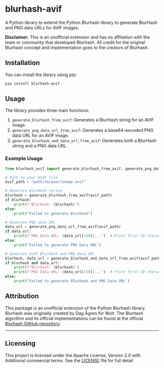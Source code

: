 
# blurhash-avif

A Python library to extend the Python Blurhash library to generate BlurHash and PNG data URLs for AVIF images.

**Disclaimer:** This is an unofficial extension and has no affiliation with the team or community that developed Blurhash. All credit for the original Blurhash concept and implementation goes to the creators of Blurhash.

## Installation

You can install the library using pip:

```markdown
pip install blurhash-avif
```

## Usage

The library provides three main functions:

1. `generate_blurhash_from_avif`: Generates a BlurHash string for an AVIF image.
2. `generate_png_data_url_from_avif`: Generates a base64-encoded PNG data URL for an AVIF image.
3. `generate_blurhash_and_data_url_from_avif`: Generates both a BlurHash string and a PNG data URL.

### Example Usage

```python
from blurhash_avif import generate_blurhash_from_avif, generate_png_data_url_from_avif, generate_blurhash_and_data_url_from_avif

# Path to your AVIF file
avif_path = "path/to/your/image.avif"

# Generate BlurHash string
blurhash = generate_blurhash_from_avif(avif_path)
if blurhash:
    print(f"BlurHash: {blurhash}")
else:
    print("Failed to generate BlurHash")

# Generate PNG data URL
data_url = generate_png_data_url_from_avif(avif_path)
if data_url:
    print(f"PNG Data URL: {data_url[:50]}...")  # Print first 50 characters
else:
    print("Failed to generate PNG Data URL")

# Generate both BlurHash and PNG data URL
blurhash, data_url = generate_blurhash_and_data_url_from_avif(avif_path)
if blurhash and data_url:
    print(f"BlurHash: {blurhash}")
    print(f"PNG Data URL: {data_url[:50]}...")  # Print first 50 characters
else:
    print("Failed to generate BlurHash and PNG Data URL")
```

## Attribution

This package is an unofficial extension of the Python Blurhash library. Blurhash was originally created by Dag Ågren for Wolt. The Blurhash algorithm and its official implementations can be found at the official [Blurhash GitHub repository](https://github.com/woltapp/blurhash).

---

## Licensing

This project is licensed under the Apache License, Version 2.0 with Additional commercial terms. See the [LICENSE](LICENSE) file for full detail

